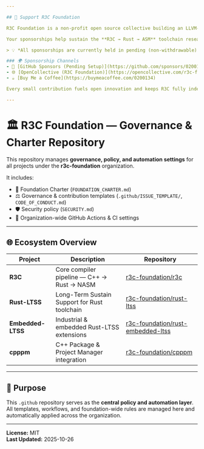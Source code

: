```yaml
---

## 💖 Support R3C Foundation

R3C Foundation is a non-profit open source collective building an LLVM-free, long-term sustainable compiler ecosystem.

Your sponsorships help sustain the **R3C → Rust → ASM** toolchain research and keep the LTSS (Long-Term Sustain System) development moving forward.

> 💡 *All sponsorships are currently held in pending (non-withdrawable) status during foundation setup, ensuring full legal compliance.*

### 🌍 Sponsorship Channels
- 🩵 [GitHub Sponsors (Pending Setup)](https://github.com/sponsors/0200134)
- 🌐 [OpenCollective (R3C Foundation)](https://opencollective.com/r3c-foundation)
- ☕ [Buy Me a Coffee](https://buymeacoffee.com/0200134)

Every small contribution fuels open innovation and keeps R3C fully independent.

---
```


# 🏛️ R3C Foundation — Governance & Charter Repository

This repository manages **governance, policy, and automation settings** for all projects under the **r3c-foundation** organization.

It includes:
- 📜 Foundation Charter (`FOUNDATION_CHARTER.md`)
- ⚖️ Governance & contribution templates (`.github/ISSUE_TEMPLATE/`, `CODE_OF_CONDUCT.md`)
- 🛡️ Security policy (`SECURITY.md`)
- 🧩 Organization-wide GitHub Actions & CI settings

---

## 🌐 Ecosystem Overview

| Project | Description | Repository |
|----------|--------------|-------------|
| **R3C** | Core compiler pipeline — C++ → Rust → NASM | [r3c-foundation/r3c](https://github.com/r3c-foundation/r3c) |
| **Rust-LTSS** | Long-Term Sustain Support for Rust toolchain | [r3c-foundation/rust-ltss](https://github.com/r3c-foundation/rust-ltss) |
| **Embedded-LTSS** | Industrial & embedded Rust-LTSS extensions | [r3c-foundation/rust-embedded-ltss](https://github.com/r3c-foundation/rust-embedded-ltss) |
| **cpppm** | C++ Package & Project Manager integration | [r3c-foundation/cpppm](https://github.com/r3c-foundation/cpppm) |

---

## 🧭 Purpose
This `.github` repository serves as the **central policy and automation layer**.  
All templates, workflows, and foundation-wide rules are managed here and automatically applied across the organization.

---

**License:** MIT  
**Last Updated:** 2025-10-26
